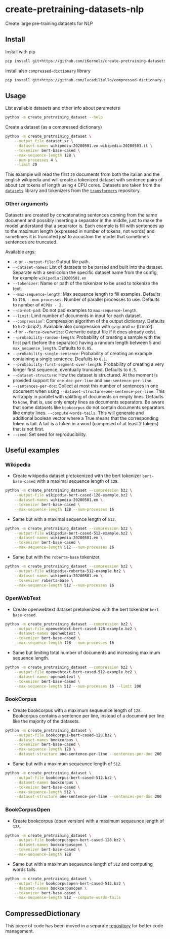 # create-pretraining-datasets-nlp
Create large pre-training datasets for NLP


## Install

Install with pip

```bash
pip install git+https://github.com/iKernels/create-pretraining-datasets-nlp.git --upgrade
```

install also `compressed-dictionary` library
```bash
pip install git+https://github.com/lucadiliello/compressed-dictionary.git --upgrade
```


## Usage

List available datasets and other info about parameters
```bash
python -m create_pretraining_dataset --help
```

Create a dataset (as a compressed dictionary)
```bash
python -m create_pretraining_dataset \
    --output_file dataset.xz \
    --dataset-names wikipedia:20200501.en wikipedia:20200501.it \
    --tokenizer bert-base-cased \
    --max-sequence-length 128 \
    --num-processes 4 \
    --limit 20
```

This example will read the first `20` documents from both the italian and the english wikipedia and will create a tokenized dataset with sentence pairs of about `128` tokens of length using `4` CPU cores. Datasets are taken from the [`datasets`](https://huggingface.co/docs/datasets/) library and tokenizers from the [`transformers`](https://huggingface.co/transformers/) repository.

### Other arguments

Datasets are created by concatenating sentences coming from the same document and possibly inserting a separator in the middle, just to make the model understand that a separator is. Each example is fill with sentences up to the maximum length (expressed in number of tokens, not words) and sometimes it is truncated just to accustom the model that sometimes sentences are truncated.

Available args:

- `-o` or `--output-file`:  Output file path.
- `--dataset-names`: List of datasets to be parsed and built into the dataset. Separate with a semicolon the specific dataset name from the config, for example `wikipedia:20200501.en`
- `--tokenizer`: Name or path of the tokenizer to be used to tokenize the text.
- `--max-sequence-length`: Max sequence length to fill examples. Defaults to `128`.
`--num-processes`: Number of parallel processes to use. Defaults to number of `#CPUs - 2`.
- `--do-not-pad`: Do not pad examples to `max-sequence-length`.
- `--limit`: Limit number of documents in input for each dataset.
- `--compression`': Compression algorithm of the output dictionary. Defaults to `bz2` (bzip2). Available also compression with `gzip` and `xz` (lzma2).
- `-f` or `--force-overwrite`: Overwrite output file if it does already exist.
- `--probability-random-length`: Probability of creating a sample with the first part (before the separator) having a random length between 5 and `max_sequence_length`. Defaults to `0.05`.
- `--probability-single-sentence`: Probability of creating an example containing a single sentence. Deafults to `0.1`.
- `--probability-first-segment-over-length`: Probability of creating a very longer first sequence, eventually truncated. Defaults to `0.5`. 
- `--dataset-structure`: How the dataset is structured. At the moment is provided support for `one-doc-per-line` and `one-sentence-per-line`. 
- `--sentences-per-doc`: Collect at most this number of sentences in one document when using `--dataset-structure=one-sentence-per-line`. This will apply in parallel with splitting of documents on empty lines. Defaults to `None`, that is, use only empty lines as documents separators. Be aware that some datasets like `bookcorpus` do not contain documents separators like empty lines.
`--compute-words-tails`. This will generate and additional boolean vector where a True means that the corresponding token is tail. A tail is a token in a word (composed of at least 2 tokens) that is not first. 
- `--seed`: Set seed for reproducibility.


## Useful examples

### Wikipedia

- Create wikipedia dataset pretokenized with the bert tokenizer `bert-base-cased` with a maximal sequence length of `128`.
```bash
python -m create_pretraining_dataset --compression bz2 \
    --output-file wikipedia-bert-cased-128-example.bz2 \
    --dataset-names wikipedia:20200501.en \
    --tokenizer bert-base-cased \
    --max-sequence-length 128 --num-processes 16
```

- Same but with a maximal sequence length of `512`.
```bash
python -m create_pretraining_dataset --compression bz2 \
    --output-file wikipedia-bert-cased-512-example.bz2 \
    --dataset-names wikipedia:20200501.en \
    --tokenizer bert-base-cased \
    --max-sequence-length 512 --num-processes 16
```

- Same but with the `roberta-base` tokenizer.
```bash
python -m create_pretraining_dataset --compression bz2 \
    --output-file wikipedia-roberta-512-example.bz2 \
    --dataset-names wikipedia:20200501.en \
    --tokenizer roberta-base \
    --max-sequence-length 512 --num-processes 16
```


### OpenWebText

- Create openwebtext dataset pretokenized with the bert tokenizer `bert-base-cased`.
```bash
python -m create_pretraining_dataset --compression bz2 \
    --output-file openwebtext-bert-cased-128-example.bz2 \
    --dataset-names openwebtext \
    --tokenizer bert-base-cased \
    --max-sequence-length 128 --num-processes 16
```

- Same but limiting total number of documents and increasing maximum sequence length.
```bash
python -m create_pretraining_dataset --compression bz2 \
    --output-file openwebtext-bert-cased-512-example.bz2 \
    --dataset-names openwebtext \
    --tokenizer bert-base-cased \
    --max-sequence-length 512 --num-processes 16 --limit 200
```


### BookCorpus

- Create bookcorpus with a maximum sequeunce length of `128`. Bookcorpus contains a sentence per line, instead of a document per line like the majority of the datasets.
```bash
python -m create_pretraining_dataset \
    --output-file bookcorpus-bert-cased-128.bz2 \
    --dataset-names bookcorpus \
    --tokenizer bert-base-cased \
    --max-sequence-length 128 \
    --dataset-structure one-sentence-per-line --sentences-per-doc 200
```

- Same but with a maximum sequeunce length of `512`.
```bash
python -m create_pretraining_dataset \
    --output-file bookcorpus-bert-cased-512.bz2 \
    --dataset-names bookcorpus \
    --tokenizer bert-base-cased \
    --max-sequence-length 512 \
    --dataset-structure one-sentence-per-line --sentences-per-doc 200
```


### BookCorpusOpen

- Create bookcorpus (open version) with a maximum sequeunce length of `128`.
```bash
python -m create_pretraining_dataset \
    --output-file bookcorpusopen-bert-cased-128.bz2 \
    --dataset-names bookcorpusopen \
    --tokenizer bert-base-cased \
    --max-sequence-length 128
```

- Same but with a maximum sequeunce length of `512` and computing words tails.
```bash
python -m create_pretraining_dataset \
    --output-file bookcorpusopen-bert-cased-512.bz2 \
    --dataset-names bookcorpusopen \
    --tokenizer bert-base-cased \
    --max-sequence-length 512 --compute-words-tails
```


## CompressedDictionary

This piece of code has been moved in a separate [repository](https://github.com/lucadiliello/compressed-dictionary) for better code management.